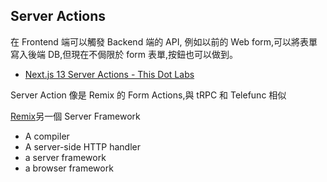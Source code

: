 ## Server Actions

在 Frontend 端可以觸發 Backend 端的 API, 例如以前的 Web form,可以將表單寫入後端 DB,但現在不侷限於 form 表單,按鈕也可以做到。

- [Next.js 13 Server Actions - This Dot Labs](https://www.thisdot.co/blog/next-js-13-server-actions/)

Server Action 像是 Remix 的 Form Actions,與 tRPC 和 Telefunc 相似

[Remix](https://remix.run/)另一個 Server Framework

- A compiler
- A server-side HTTP handler
- a server framework
- a browser framework
